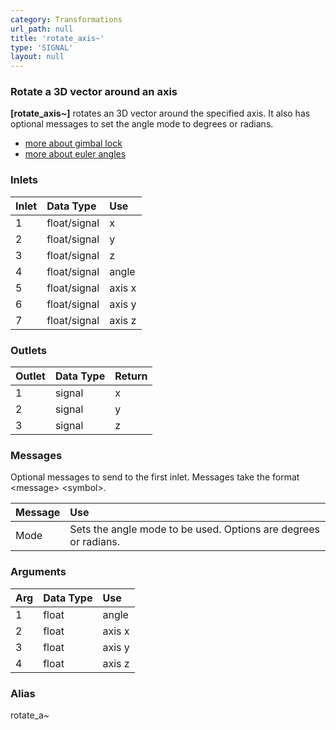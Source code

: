 ```yaml
---
category: Transformations
url_path: null
title: 'rotate_axis~'
type: 'SIGNAL'
layout: null
---
```


### Rotate a 3D vector around an axis

**[rotate_axis~]** rotates an 3D vector around the specified axis. It also has optional messages to set the angle mode to degrees or radians.

- [more about gimbal lock](https://en.wikipedia.org/wiki/Gimbal_lock)
- [more about euler angles](https://en.wikipedia.org/wiki/Euler_angles)

### Inlets

| Inlet | Data Type    | Use     |
|:------|:-------------|:--------|
| 1     | float/signal | x       |
| 2     | float/signal | y       |
| 3     | float/signal | z       |
| 4     | float/signal | angle   |
| 5     | float/signal | axis x  |
| 6     | float/signal | axis y  |
| 7     | float/signal | axis z  |

### Outlets

| Outlet | Data Type | Return |
|:-------|:----------|:-------|
| 1      | signal    | x      |
| 2      | signal    | y      |
| 3      | signal    | z      |

### Messages

Optional messages to send to the first inlet. Messages take the format \<message\> \<symbol\>.

| Message | Use |
|:--------|:----|
| Mode    | Sets the angle mode to be used. Options are degrees or radians. |

### Arguments

| Arg | Data Type | Use               |
|:----|:----------|:------------------|
| 1   | float     | angle             |
| 2   | float     | axis x |
| 3   | float     | axis y |
| 4   | float     | axis z |

### Alias

rotate_a~
